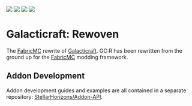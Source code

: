 [![](https://img.shields.io/github/workflow/status/StellarHorizons/Galacticraft-Rewoven/Java%20CI?style=flat-square)](https://github.com/StellarHorizons/Galacticraft-Rewoven/actions?query=workflow%3A%22Java+CI%22)
[![](https://img.shields.io/discord/422424112863117312.svg?colorB=7289DA&label=discord&style=flat-square)](https://discord.gg/8eVjQrb/)
[![](https://img.shields.io/github/issues/StellarHorizons/Galacticraft-Rewoven?style=flat-square)](https://github.com/StellarHorizons/Galacticraft-Rewoven/issues)
[![](https://img.shields.io/twitch/status/hrznstudio.svg?style=flat-square)](https://twitch.tv/hrznstudio)

# Galacticraft: Rewoven
The [FabricMC](https://fabricmc.net) rewrite of [Galacticraft](https://micdoodle8.com/mods/galacticraft). 
GC:R has been rewritten from the ground up for the [FabricMC](https://fabricmc.net) modding framework.

## Addon Development
Addon development guides and examples are all contained in a separate repository: [StellarHorizons/Addon-API](https://github.com/StellarHorizons/Addon-API).